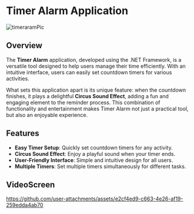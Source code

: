 # Timer Alarm Application

![timeraramPic](https://github.com/user-attachments/assets/ffde1ec4-6e54-4cbd-84ca-00e30f07f8d0) <!-- Replace with your logo image path -->

## Overview

The **Timer Alarm** application, developed using the .NET Framework, is a versatile tool designed to help users manage their time efficiently. With an intuitive interface, users can easily set countdown timers for various activities. 

What sets this application apart is its unique feature: when the countdown finishes, it plays a delightful **Circus Sound Effect**, adding a fun and engaging element to the reminder process. This combination of functionality and entertainment makes Timer Alarm not just a practical tool, but also an enjoyable experience.

## Features

- **Easy Timer Setup**: Quickly set countdown timers for any activity.
- **Circus Sound Effect**: Enjoy a playful sound when your timer ends.
- **User-Friendly Interface**: Simple and intuitive design for all users.
- **Multiple Timers**: Set multiple timers simultaneously for different tasks.

## VideoScreen

https://github.com/user-attachments/assets/e2cf4ed9-c663-4e26-af19-259edda4ab70

 <!-- Replace with your screenshot paths -->
